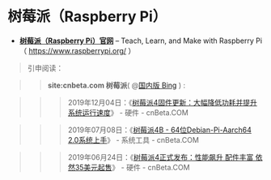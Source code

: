 # 树莓派（Raspberry Pi）

- [**树莓派（Raspberry Pi）官网**](https://www.raspberrypi.org/) –  Teach, Learn, and Make with Raspberry Pi（ https://www.raspberrypi.org/ ）


> 引申阅读：

>> **site:cnbeta.com 树莓派**( @[国内版 Bing](https://cn.bing.com/search?&q=site:cnbeta.com%20%E6%A0%91%E8%8E%93%E6%B4%BE) ) : 

>>> 2019年12月04日：《[树莓派4固件更新：大幅降低功耗并提升系统运行速度](https://www.cnbeta.com/articles/tech/917687.htm)》 - 硬件 - cnBeta.COM   

>>> 2019年07月08日：《[树莓派4B - 64位Debian-Pi-Aarch64 2.0系统上手](https://www.cnbeta.com/articles/soft/865307.htm)》 - 系统工具 - cnBeta.COM  

>>> 2019年06月24日：《[树莓派4正式发布：性能飙升 配件丰富 依然35美元起售](https://www.cnbeta.com/articles/tech/860439.htm)》 - 硬件 - cnBeta.COM  
